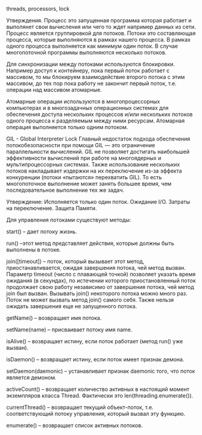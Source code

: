 threads, processors, lock

Утверждения.
Процесс это запущенная программа которая работает и выполянет свои вычисления или чего то ждет например данных из сети.
Процесс является группировкой для потоков.
Потоки это составляющая процесса, которые выполняются в рамках нашего процесса.
В рамках одного процесса выполняется как минимум один поток.
В случае многопоточной программы выполняются несколько потоков.

Для синхронизации между потоками используются блокировки. Например доступ к контейнеру, пока первый поток работает с массивом, то мы блокируем взаимодействие второго потока с этим массивом, до тех пор пока работу не закончит первый поток, т.е. операции над массивом атомарные.

Атомарные операции используются в многопроцессорных компьютерах и в многозадачных операционных системах для обеспечения доступа нескольких процессов и/или нескольких потоков одного процесса к разделяемым между ними ресурсам. Атомарная операция выполняется только одним потоком.


GIL - Global Interpreter Lock
Главный недостаток подхода обеспечения потокобезопасности при помощи GIL — это ограничение параллельности вычислений. GIL не позволяет достигать наибольшей эффективности вычислений при работе на многоядерных и мультипроцессорных системах. Также использование нескольких потоков накладывает издержки на их переключение из-за эффекта конкуренции (потоки «пытаются» перехватить GIL). То есть многопоточное выполнение может занять большее время, чем последовательное выполнение тех же задач.

Утверждение:
Исполняется только один поток.
Ожидание I/O.
Затраты на переключение.
Защита Памяти.



Для управления потоками существуют методы:

start() – дает потоку жизнь.

run() –этот метод представляет действия, которые должны быть выполнены в потоке.

join([timeout]) – поток, который вызывает этот метод, приостанавливается, ожидая завершения потока, чей метод вызван. Параметр timeout (число с плавающей точкой) позволяет указать время ожидания (в секундах), по истечении которого приостановленный поток продолжает свою работу независимо от завершения потока, чей метод join был вызван. Вызывать join() некоторого потока можно много раз. Поток не может вызвать метод join() самого себя. Также нельзя ожидать завершения еще не запущенного потока.

getName() – возвращает имя потока.

setName(name) – присваивает потоку имя name.

isAlive() – возвращает истину, если поток работает (метод run() уже вызван).

isDaemon() – возвращает истину, если поток имеет признак демона.

setDaemon(daemonic) – устанавливает признак daemonic того, что поток является демоном.

activeCount() – возвращает количество активных в настоящий момент экземпляров класса Thread. Фактически это len(threading.enumerate()).

currentThread() – возвращает текущий объект-поток, т.е. соответствующий потоку управления, который вызвал эту функцию.

enumerate() – возвращает список активных потоков.